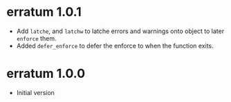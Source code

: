 # erratum 1.0.1

- Add `latche`, and `latchw` to latche errors and warnings onto object to later `enforce` them.
- Added `defer_enforce` to defer the enforce to when the function exits.

# erratum 1.0.0

* Initial version
